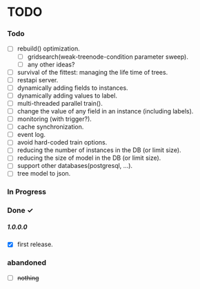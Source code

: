 TODO
====

### Todo
- [ ] rebuild() optimization.
  - [ ] gridsearch(weak-treenode-condition parameter sweep).
  - [ ] any other ideas?
- [ ] survival of the fittest: managing the life time of trees.
- [ ] restapi server.
- [ ] dynamically adding fields to instances.
- [ ] dynamically adding values to label.
- [ ] multi-threaded parallel train().
- [ ] change the value of any field in an instance (including labels).
- [ ] monitoring (with trigger?).
- [ ] cache synchronization.
- [ ] event log.
- [ ] avoid hard-coded train options.
- [ ] reducing the number of instances in the DB (or limit size).
- [ ] reducing the size of model in the DB (or limit size).
- [ ] support other databases(postgresql, ...).
- [ ] tree model to json.

### In Progress

### Done ✓
##### 1.0.0.0
- [X] first release.

### abandoned
- [ ] ~~nothing~~
